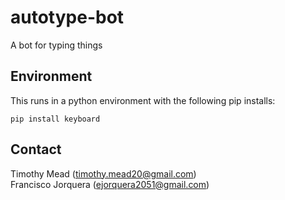 # autotype-bot
A bot for typing things

## Environment
This runs in a python environment with the following pip installs:
```
pip install keyboard
```

## Contact
Timothy Mead (timothy.mead20@gmail.com)  
Francisco Jorquera (ejorquera2051@gmail.com)